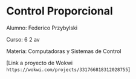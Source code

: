 # Control Proporcional


Alumno: Federico Przybylski

Curso: 6 2 av

Materia: Computadoras y Sistemas de Control

[Link a proyecto de Wokwi `https://wokwi.com/projects/331766818312028755`]